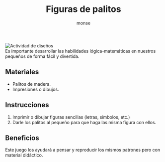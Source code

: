 ﻿---
layout: post
title:  "Figuras de palitos"
tags: [logica]
categories: [infantes, actividad]
author: monse
image: /assets/posts/2020-07-07-diseños.jpeg
hidden: true
---
![Actividad de diseños](/assets/posts/2020-07-07-diseños.jpeg)<br/>
Es importante desarrollar las habilidades lógica-matemáticas en nuestros pequeños de forma fácil y divertida. 

## Materiales 
- Palitos de madera.
- Impresiones o dibujos.

## Instrucciones 
1. Imprimir o dibujar figuras sencillas (letras, símbolos, etc.)
2. Darle los palitos al pequeño para que haga las misma figura con ellos. 

## Beneficios 
Este juego los ayudará a pensar y reproducir los mismos patrones pero con material didáctico.